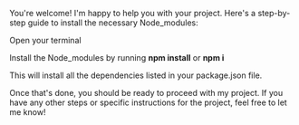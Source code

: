 You're welcome! I'm happy to help you with your project. Here's a step-by-step guide to install the necessary Node_modules:

Open your terminal

Install the Node_modules by running
**npm install**
or
**npm i**

This will install all the dependencies listed in your package.json file.

Once that's done, you should be ready to proceed with my project. If you have any other steps or specific instructions for the project, feel free to let me know!
